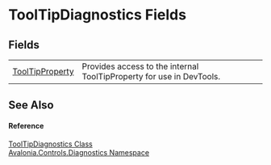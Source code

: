 # ToolTipDiagnostics Fields




## Fields
<table>
<tr>
<td><a href="F_Avalonia_Controls_Diagnostics_ToolTipDiagnostics_ToolTipProperty">ToolTipProperty</a></td>
<td>Provides access to the internal ToolTipProperty for use in DevTools.</td>
</tr>
</table>

## See Also


#### Reference
<a href="T_Avalonia_Controls_Diagnostics_ToolTipDiagnostics">ToolTipDiagnostics Class</a>  
<a href="N_Avalonia_Controls_Diagnostics">Avalonia.Controls.Diagnostics Namespace</a>  

